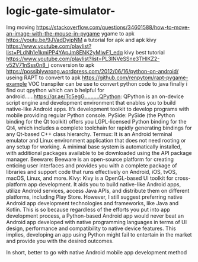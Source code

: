 # logic-gate-simulator-
Img moving https://stackoverflow.com/questions/34601588/how-to-move-an-image-with-the-mouse-in-pygame
ygame to apk 
https://youtu.be/9JVadDyipNM 
a tutorial for apk and apk kivy 
https://www.youtube.com/playlist?list=PLdNh1e1kmiPP4YApJm8ENK2yMlwF1_edq
kivy best tutorial 
https://www.youtube.com/playlist?list=PL3INVeSSne3THlKZ2-v52V71nSss0n8_i 
conversion to apk
https://possiblywrong.wordpress.com/2012/06/16/python-on-android/
useing RAPT to convert to apk 
https://github.com/renpytom/rapt-pygame-example
VOC transpiler can be use to convert python code to java
finally i find out qpython which can b helpful for android......https://qr.ae/Tc5egG..........QPython: QPython is an on-device script engine and development environment that enables you to build native-like Android apps. It’s development toolkit to develop programs with mobile providing regular Python console.
PySide: PySide (the Python binding for the Qt toolkit) offers you LGPL-licensed Python binding for the Qt4, which includes a complete toolchain for rapidly generating bindings for any Qt-based C++ class hierarchy.
Termux: It is an Android terminal emulator and Linux environment application that does not need rooting or any setup for working. A minimal base system is automatically installed, with additional packages available to be downloaded using the API package manager.
Beeware: Beeware is an open-source platform for creating enticing user interfaces and provides you with a complete package of libraries and support code that runs effectively on Android, iOS, tvOS, macOS, Linux, and more.
Kivy: Kivy is a OpenGL-based UI toolkit for cross-platform app development. It aids you to build native-like Android apps, utilize Android services, access Java APIs, and distribute them on different platforms, including Play Store.
However, I still suggest preferring native Android app development technologies and frameworks, like Java and Kotlin. This is so because regardless of the efforts you put into app development process, a Python-based Android app would never beat an Android app developed with native programming languages in terms of UI design, performance and compatibility to native device features. This implies, developing an app using Python might fail to entertain in the market and provide you with the desired outcomes.

In short, better to go with native Android mobile app development method
